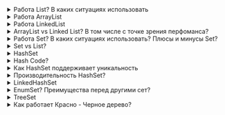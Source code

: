 <details><summary>Работа List? В каких ситуациях использовать</summary>
    <p><b>List</b> - это тип данных, в котором каждый элемент содержит какой-то контент (объект сылочного типа данных),
        а также ссылку на следующий элемент списка
    </p>
    <p>Интерфейс List объединяет несколько реализаций: <b>ArrayList, LinkedList, Vector, Stack</b></p>
    <img src="https://vertex-academy.com/tutorials/wp-content/uploads/2018/06/list-java-vertex-academy.png" width="30%" ><br>
    <p>Основное преимущество списка по сравнению с массивом - его можно легко расширять</p>
    <ul>методы:
        <li><b>int size()</b></li>
        <li><b>boolean isEmpty()</b></li>
        <li><b>boolean contains(Object o)</b></li>
        <li><b>Iterator&lt;E&gt; iterator()</b></li>
        <li><b>Object[] toArray()</b></li>
        <li><b>boolean add(E e)</b></li>
        <li><b>boolean remove(Object o)</b></li>
        <li><b>boolean containsAll(Collection&lt;?&gt; c)</b></li>
        <li><b>boolean addAll(Collection&lt;? extends E&gt; c)</b></li>
        <li><b>void clear()</b></li>
        <li><b>E get(int index)</b></li>
        <li><b>E set(int index, E element)</b></li>
        <li><b>int indexOf(Object o)</b></li>
        <li><b>int lastIndexOf(Object o)</b></li>
        <li><b>of(E... elements)</b> - статические методы</li>
        <li><b>default void replaceAll(UnaryOperator&lt;E&gt; operator)</b> - default method</li>
        <li><b>default void sort(Comparator&lt;? super E&gt; c)</b> - default method</li>
    </ul>
    <ul>использование когда:
        <li>есть элементы, которые могут повторяться</li>
        <li>нужен доступ к элементам по индексу</li>
        <li>возможны null</li>
    </ul>
</details>

<details><summary>Работа ArrayList</summary>
    <p>ArrayList одна из реализаций интерфейса List. В основе ArrayList лежит идея динамического массива, с возможностью
        добавлять и удалять элементы, при этом будет увеличиваться или уменьшаться по мере необходимости
    </p>
    <ul>Конструкторы:
        <li>public ArrayList()</li>
        <li>public ArrayList(int initialCapacity)</li>
        <li>public ArrayList(Collection&lt;? extends E&gt; c)</li>
    </ul>
    <p>При инициализации ArrayList с помощью конструктора без параметров, под капотом, создается массив <b>elementData</b>
    с дефолтным количеством элементов <b>capacity</b> 10 типа Object.
    </p>
    <p>Так же можно инициализировать ArrayList с определенным кол-вом элементов, используя конструктор <b>public ArrayList(int initialCapacity)</b>,
    в случаи передачи 0 - будет инициализирован пустой массив, при передаче отрицательного значения будет выбрашено исключение IllegalArgumentException
    </p>
    <ol>Добавление элементов: list.add("0"):
        <li>проверяется, достаточно ли места в массиве для вставки нового элемента: ensureCapacity(size + 1);</li>
        <li>если достаточно, элемент добавляется в конец массива: elementData[size++] = element;</li>
        <li>если нет, вызывается метод grow(size + 1) в котором производится увеличение capacity, затем
            копирование существующего массива в новый, с учетом нового размера (capacity) где в конечном итоге вызывается
            нативный метод: System.arraycopy()
        </li>
    </ol>
    <ol>Добавление в «середину» списка: list.add(5, "100"):
        <li>проверяется, достаточно ли места в массиве для вставки нового элемента: ensureCapacity(size+1);</li>
        <li>подготавливается место для нового элемента с помощью: System.arraycopy()</li>
        <li>перезаписывается значение у элемента с указанным индексом: elementData[index] = element; size++;</li>
    </ol>
    <ol>Удаление элементов по индексу:
        <li>Определяется какое количество элементов надо скопировать: int numMoved = size - index - 1;</li>
        <li>затем копируем элементы используя System.arraycopy()</li>
        <li>Уменьшается размер массива и последнему элементу присваивается null: elementData[--size] = null</li>
    </ol>
    <p>При удалении по значению, в цикле просматриваются все элементы списка, до тех пор пока не будет найдено соответствие. Удален будет лишь первый найденный элемент.</p>
</details>

<details><summary>Работа LinkedList</summary>
    <p><b>LinkedList</b> одна из реализаций List, которая еще реализует интерфейс Deque, что обеспечивает создание связанного списка
        в виде двунаправленной очереди. Который позволяет хранить элементы любого ссылочного типа данных.
    </p>
    <p>Каждый элемент этого списка является узлом (объектом внутреннего класса Node), который хранит ссылки на следующий и предыдущий элемент
        этой коллекции, а так же ссылку на сам элемент помещенный в эту коллекцию
    </p>
    <ul>Конструкторы:
        <li>public LinkedList()</li>
        <li>public LinkedList(Collection&lt;? extends E&gt; c)</li>
    </ul>
    <p><b>Создание связанного списка</b>: LinkedList&lt;Integer&gt list = new LinkedList&lt;&gt()<br>
        после создание экземпляра LinkedList, внутри у него создаются поля:<br>
        int size = 0;<br>
        Node&lt;E&gt; first;<br>
        Node&lt;E&gt; last;
    </p>
    <p><b>Добавление объекта в конец связанного списка</b>: list.add(8)<br>
        Создается объект элемента, создается объект узла (Node), которому в поле item задается значение элемента.
        Так же задаются поля next и prev ссылками на следующий и предыдущий узел списка соответственно. Изменяется поле size списка.
        Если это был первый элемент списка по поля узла next и prev будут иметь null ссылки 
    </p>
    <p><b>Добавление следующего элемента:</b><br>
        Сначала создается узел для нового элемента и устанавливается ссылка в поле prev на существующий элемент предыдущего узла коллекции,
        а следующим элементом у созданного узла остается null. Также этот новый узел сохраняется в переменную связанного списка last
    </p>
    <ol><b>Добавление объекта в середину связанного списка:</b>list.add(1, 13);
        <li>Сначала осуществляется проверка значения index, которое должно быть положительным числом, меньшим или равным размеру списка</li>
        <li>Если index равен размеру коллекции, то осуществляются действия, по вставке элемента в конец существующего списка</li>
        <li>Если же index не равен size списка, то осуществляется вставка перед элементом, который до этой вставки имеет заданный индекс</li>
        <li>С помощью метода node(index) определяется узел, находящийся в данный момент под индексом, под который нам необходимо вставить новый узел. 
            Поиск данного узла осуществляется с помощью простого цикла for
        </li>
        <li>Создается узел для нового элемента, устанавливается ссылка на предыдущий элемент и на следующий элемент</li>
    </ol>
    <p>Методы для удаления элементов: <br>
        <img src="https://habrastorage.org/r/w1560/web/52e/b4d/075/52eb4d07565e444e966ebeb652dd8202.jpg" width="50%">
    </p>
    <ol>Удаление элемента из связанного списка по его значению: list.remove(someObject);
        <li>Искомый объект сравнивается по порядку со всеми элементами, сохраненными в узлах списка, начиная с нулевого узла</li>
        <li>Когда найден узел, элемент которого равен искомому объекту, первым делом элемент сохраняется в отдельной переменной</li>
        <li>Переопределяются ссылки соседних узлов так, чтобы они указывали друг на друга</li>
        <li>Затем обнуляется значение узла, который содержит удаляемый объект, а также уменьшается размер коллекции</li>
    </ol>
</details>
<details><summary>ArrayList vs Linked List? В том числе с точке зрения перфоманса?</summary>
    <ol>Преимущества ArrayList
        <li>Возможность доступа к произвольному элементу по индексу за постоянное время</li>
        <li>Минимум накладных расходов при хранении такого списка</li>
        <li>Вставка в конец списка в среднем производится так же за постоянное время</li>
        <li>Удаление последнего элемента происходит за константное время</li>
        <li>Тк в основе массив - а массив в памяти хранится как непрерывный набор данных, что дает преимущества в производительности</li>
    </ol>
    <ol>Недостатки ArrayList
        <li>При вставке/удалении элемента в середине списка — это взывает перезапись всех элементов размещенных «правее»</li>
        <li>При удалении элементов размер массива не уменьшается, до явного вызова метода trimToSize()</li>
    </ol>
    <ol>Преимущества LinkedList 
        <li>Вставка/удаление/получение элементов из начала и конца списка происходит за константное время</li>
    </ol>
    <ol>Недостатки LinkedList 
        <li>Все операции из середины списка выполняются в среднем за линейное время</li>
        <li>Больше накладных расходов памяти, тк для содержаниея одного элемента, создаются еще ссылки на пред. и след. элементы,
            при удалении элементов они перезаписываются null, и ожидают gc
        </li>
    </ol>
    <table>
        <thead>
            <tr>
                <td style="border:solid 2px">Operation</td>
                <td style="border:solid 2px">ArrayList</td>
                <td style="border:solid 2px">LinkedList</td>
            </tr>
        </thead>
        <tbody>
            <tr>
                <td>add (в начало)</td>
                <td>O(n)</td>
                <td>O(1)</td>
            </tr>
            <tr>
                <td>add (в середину)</td>
                <td>O(n)</td>
                <td>O(n)</td>
            </tr>
            <tr  style="border-bottom:solid 2px">
                <td>add (в конец списка)</td>
                <td>O(n)</td>
                <td>O(1)</td>
            </tr>
            <tr>
                <td>get (первый элемент)</td>
                <td>O(1)</td>
                <td>O(1)</td>
            </tr>
            <tr>
                <td>get (из середины)</td>
                <td>O(1)</td>
                <td>O(n)</td>
            </tr>
            <tr  style="border-bottom:solid 2px">
                <td>get (последний элемент)</td>
                <td>O(1)</td>
                <td>O(1)</td>
            </tr>
            <tr>
                <td>delete (первый элемент)</td>
                <td>O(n)</td>
                <td>O(1)</td>
            </tr>
            <tr>
                <td>delete (из середины)</td>
                <td>O(n)</td>
                <td>O(n)</td>
            </tr>
            <tr  style="border-bottom:solid 2px">
                <td>delete (последний элемент)</td>
                <td>O(1)</td>
                <td>O(1)</td>
            </tr>
        </tbody>
    </table>
    <p><b>LinkedList</b> - стоит использовать когда нам предстоит очень много операций вставки/удаления в начале и конце списка</p>
    <p>В остальных случаях лучше использовать <b>ArrayList</b>. ArrayList более предсказуем для процессора, с точки зрения расположения 
        данных. Это массив, а там элементы расположены последовательно, занимая непрырывную область памяти. Это хорошо, так как 
        позволяет подгружать данные в кэши процессора без cache miss'ов. Процессор не простаивает, ожидая данные из оперативной памяти.
        С LinkedList такого нет, т.к. элементы располагаются в разных участках памяти, и предугадать расположение следующего элемента процессору не под силам.</p>
</details>
<details><summary>Работа Set? В каких ситуациях использовать? Плюсы и минусы Set?</summary>
    <p><b>Set</b> представляет набор уникальных элементов. Set расширяет интерфейс Collection. Set не добавляет новых методов, только вносит изменения унаследованные.
        В частности, метод add() добавляет элемент в коллекцию и возвращает true, если в коллекции еще нет такого элемента.</p>
    <ul><b>Set</b> имеет 3 часто используемых реализации:
        <li><b>HashSet</b> - хранит элементы в произвольном порядке, но быстро ищет. Подходит, если порядок не важен, но важна скорость</li>
        <li><b>LinkedHashSet</b> - хранить элементы в порядке добавления, работает медленней</li>
        <li><b>TreeSet</b> - хранит элементы отсортированными</li>
    </ul>
</details>
<details><summary>Set vs List?</summary>
    <ul>Различия:
        <li>List может хранить дублирующиеся элементы, Set - нет</li>
        <li>List поддерживает порядок вставки, Set - нет</li>
        <li>List может хранить любое количество null, Set - только одно значение</li>
        <li>List может предоставить элемент по индексу, Set - нет</li>
        <li>Для перебора элементов List использует ListIterator(двунаправленный перебор), Set - Iterator</li>
    </ul>
</details>
<details><summary>HashSet</summary>
    <p><b>HashSet</b> реализует интерфейс Set, основан на хэш-таблице, а также поддерживается с помощью экземпляра HashMap</p>
    <ul>Конструкторы:
        <li><b>public HashSet()</b> - инициализирует пустую HashMap</li>
        <li><b>public HashSet(int initialCapacity)</b></li>
        <li><b>HashSet(int initialCapacity, float loadFactor, boolean dummy)</b> - инициализирует новый пустой linked hash set</li>
    </ul>
    <ul>Методы:
        <li><b>public boolean add(E e)</b> - выполняет map.put(e, PRESENT)</li>
        <li><b>public boolean remove(Object o)</b> - map.remove(o)</li>
        <li><b>size()</b></li>
        <li><b>isEmpty()</b></li>
        <li><b>contains(Object o)</b></li>
        <li><b>public Object[] toArray()</b></li>
    </ul>
    <p>HashSet основан на HashMap, где элементами являются ключи, а значения HashMap заполняются пустыми объектами</p>
    <p>Мы не можем получить элементы по отдельности из HashSet, может только итерироваться по всем элементам, и получить в виде массива
        используя методы toArray
    </p>
    <ul>Поведение:
        <li>HashMap — это массив бакетов с емкостью по умолчанию 16 элементов. Каждый бакет хранит в себе элементы в виде связанного списка.
            Бакет определяется с помощью побитовых операций над хеш-кодом объекта.            
        </li>
        <li>Если для разных объектов с разными хеш-кодами был определен один и тот же бакет - они в нем будут хранится в виде связанного списка</li>
        <li>Если коэффициент загрузки достигнут, создается новый массив, вдвое превышающий размер предыдущего, и все элементы повторно хешируются 
            и перераспределяются между новыми соответствующими корзинами
        </li>
        <li></li>
    </ul>
</details>
<details><summary>Hash Code?</summary>
    <p><b>Хеш-функция</b> - функция, осуществляющая преобразование массива входных данных произвольной длины в выходную битовую строку 
        установленной длины, выполняемое определённым алгоритмом. Преобразование, производимое хеш-функцией, называется хешированием. 
        Исходные данные называются входным массивом
    </p>
    <p>Относительно Java метод hashCode() является хеш-функцией. Этот метод есть у каждого класса, тк этот метод объявлен в классе Object.</p>
    <p>hashCode() возвращает значение (хеш-код) типа int, соответственно множество этих значений ограничено диапазоном примитивного типа int</p>
    <ul>Контракт hashCode:
        <li>для одного и того-же объекта, хеш-код всегда будет одинаковым</li>
        <li>если объекты одинаковые, то и хеш-коды одинаковые</li>
        <li>если хеш-коды равны, то входные объекты не всегда равны (коллизия)</li>
        <li>если хеш-коды разные, то и объекты гарантированно разные</li>
    </ul>
</details>
<details><summary>Как HashSet поддерживает уникальность</summary>
    <p>За счет hashCode и equals</p>
</details>
<details><summary>Производительность HashSet?</summary>
    <p>На производительность HashSet влияют в основном два параметра — его Initial Capacity и Load Factor</p>
    <p>Ожидаемая сложность алгоритма добавления элемента в набор составляет O(1), которая может упасть до O(n) 
        в худшем случае (присутствует только одна корзина) — поэтому важно поддерживать правильную емкость HashSet
    </p>
    <p>Важное примечание: начиная с JDK 8 временная сложность в наихудшем случае составляет O(log*n)</p>
    <ul>Компромис выбора Capacity и Load Factor
        <li>Высокая начальная емкость хороша для большого количества записей в сочетании с небольшим количеством итераций или без них</li>
        <li>Низкая начальная емкость хороша для нескольких записей с большим количеством итераций</li>
    </ul>
</details>
<details><summary>LinkedHashSet</summary>
    <p>LinkedHashSet расширяет класс HashSet, не добавляя никаких новых методов. Класс поддерживает связный список элементов набора в 
        том порядке, в котором они вставлялись. Это позволяет организовать упорядоченную итерацию вставки в набор
    </p>
    <ul>Кщнструкторы:
        <li>
            <b>public LinkedHashSet()</b> - который вызывает конструктор HashSet: super(16, .75f, true) - в результате чего инициализируется LinkedHashMap
        </li>
        <li>...все конструкторы вызывают конструкторs суперкласса HashSet - передавая туда параметры - в результате чего инициализируются LinkedHashMap</li>
    </ul>
</details>
<details><summary>EnumSet? Преимущества перед другими сет?</summary>
    <p><b>EnumSet</b> специализированная реализация Set, предназначенная для работы с Enum.</p>
    <p>Так как EnumSet это абстрактный класс, то мы не можем создать инстанс напрямую. Но у него есть статические фабричные методы для создания экземпляров</p>
    <ul>2 реализации EnumSet
        <li><b>RegularEnumSet</b> - использует один длинный объект для хранения элементов EnumSet. Каждый бит длинного элемента представляет значение Enum. 
            Поскольку размер long составляет 64 бита, он может хранить до 64 различных элементов
        </li>
        <li><b>JumboEnumSet</b> - использует массив long, для хранения элементов EnumSet. Единственное отличие от RegularEnumSet заключается в том,
            что JumboEnumSet использует long массив для хранения битового вектора, что позволяет хранить более 64 значений.
        </li>
    </ul>
    <ul>Особенности:
        <li>Расширяет AbstractSet и реализует Set</li>
        <li>EnumSet не синхронизированная</li>
        <li>Высокопроизводительная коллекция, быстрей чем HashSet</li>
        <li>Все элементы в EnumSet должны исходить из одного типа перечисления, который указывается при создании набора явно или неявно</li>
        <li>Не допускает <b>null</b></li>
        <li>Он использует <b>fail safe</b> (отказоустойчивый) итератор, поэтому он не бросает исключение ConcurrentModificationException,
            если коллекция будет изменена во время итерации
        </li>
        <li>Представляет паттерн Фабрика для инициализации объектов</li>
    </ul>
    <ol>Преимущества EnumSet:
        <li>EnumSet быстрее, чем HashSet, потому что нам не нужно вычислять хэш-код, чтобы найти нужное ведро</li>
        <li>Вычисления выполняются за постоянное время, а требуемое пространство очень мало</li>
    </ol>
    <ul>Методы:
        <li><b>allOf(Class&lt;E&gt; elementType)</b> - создает коллекцию из всех значений переданного класса перечисления</li>
        <li><b>complementOf(EnumSet&lt;E&gt; s)</b> - создает набор перечислений с тем же типом элементов, что и указанный набор
            перечислений, изначально содержащий все элементы этого типа, не содержащиеся в указанном наборе
        </li>
        <li><b>noneOf(Class&lt;E&gt; elementType)</b> - создает пустой набор enum с указанным типом элемента</li>
        <li><b>range(E from, E to)</b> - Создает набор перечислений, первоначально содержащий все элементы в диапазоне,
            определяемом двумя указанными конечными точками
        </li>
        <li><b>of</b> - различные вариации создания набора из перечислений</li>
    </ul>
</details>
<details><summary>TreeSet</summary>
    <p><b>TreeSet</b> — это отсортированная коллекция, которая расширяет класс AbstractSet и реализует интерфейс NavigableSet</p>
    <p>TreeSet использует самобалансирующееся бинарное дерево поиска, точнее красно-черное дерево.</p>
    <ul>Особенности:
        <li>Хранит уникальные элементы</li>
        <li>Он не сохраняет порядок вставки элементов</li>
        <li>Сортирует элементы относительно переданного компаратора или реализованного Comparable в классе объекта</li>
        <li>Не синхронизированный</li>
        <li>До Java 7 можно было добавлять пустые элементы в пустой TreeSet. После - нет</li>
    </ul>
    <p>Производительность: По сравнению с HashSet производительность TreeSet ниже. Такие операции, как добавление, удаление
        и поиск, занимают O(log n) времени, в то время как такие операции, как печать n элементов в отсортированном порядке,
        требуют O(n) времени
    </p>
</details>
<details><summary>Как работает Красно - Черное дерево?</summary>
    <p><b>Красно-чёрное дерево</b> — один из видов самобалансирующихся двоичных деревьев поиска, гарантирующих логарифмический 
        рост высоты дерева от числа узлов и позволяющее быстро выполнять основные операции дерева поиска: добавление, удаление 
        и поиск узла. Сбалансированность достигается за счёт введения дополнительного атрибута узла дерева — «цвета». Этот атрибут 
        может принимать одно из двух возможных значений — «чёрный» или «красный».
    </p>
    <ol>Свойства:
        <li>Для каждого узла с ключом $ k $ выполняется критерий упорядочения: ключи всех левых потомков < k < ключи всех правых потомков</li>
        <li>Каждый узел окрашен либо в красный, либо в черный цвет (в структуре данных узла появляется дополнительное поле – бит цвета)</li>
        <li>Корень окрашен в черный цвет</li>
        <li>Листья (так называемые NULL-узлы) окрашены в черный цвет</li>
        <li>Каждый красный узел должен иметь два черных дочерних узла. Нужно отметить, что у черного узла могут быть 
            черные дочерние узлы. Красные узлы в качестве дочерних могут иметь только черные
        </li>
        <li>Пути от узла к его листьям должны содержать одинаковое количество черных узлов(это черная высота)</li>
    </ol>
    <p>Соблюдение свойств красно-черного дерева позволяет обеспечить выполнение операций вставки, удаления и выборки за время O(log n)</p>
    <a href="https://habr.com/ru/post/555404/">Понимаем красно-черное дерево</a>
</details>